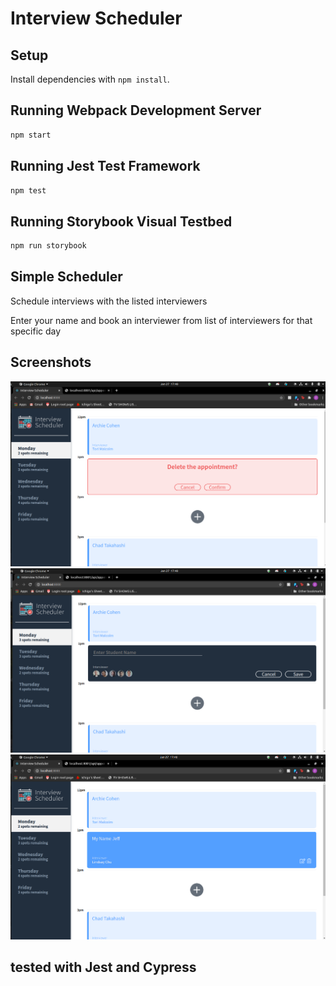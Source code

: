 # Interview Scheduler

## Setup

Install dependencies with `npm install`.

## Running Webpack Development Server

```sh
npm start
```

## Running Jest Test Framework

```sh
npm test
```

## Running Storybook Visual Testbed

```sh
npm run storybook
```

## Simple Scheduler 

Schedule interviews with the listed interviewers

Enter your name and book an interviewer from list of interviewers for that specific day


## Screenshots

!['Delete Me!'](https://github.com/zainen/interview-scheduler/blob/master/docs/Delete.png)
!['Book an interview'](https://github.com/zainen/interview-scheduler/blob/master/docs/book_interview.png)
!['See your interview!'](https://github.com/zainen/interview-scheduler/blob/master/docs/new_interview.png)

## tested with Jest and Cypress

